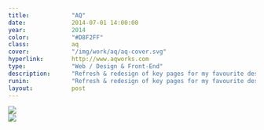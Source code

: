 ```yaml
---
title:            "AQ"
date:             2014-07-01 14:00:00
year:             2014
color:            "#D8F2FF"
class:            aq
cover:            "/img/work/aq/aq-cover.svg"
hyperlink:        http://www.aqworks.com
type:             "Web / Design & Front-End"
description:      "Refresh & redesign of key pages for my favourite design agency in Tokyo."
runin:            "Refresh & redesign of key pages for my favourite design agency in Tokyo."
layout:           post
---
```


<div class="post-content-grid">
  <div class="post-content-column column-2">
    <img class="post-content-screen desktop" src="{{ site.baseurl }}/img/work/aq/aq-research-desktop.png" />
  </div>
  <div class="post-content-column column-3">
    <img class="post-content-screen iphone" src="{{ site.baseurl }}/img/work/aq/aq-work-mobile.png" />
  </div>
</div>
